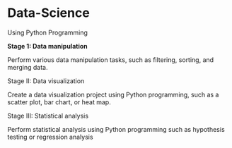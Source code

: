 # Data-Science 

Using Python Programming

**Stage 1: Data manipulation**

Perform various data manipulation tasks, such as filtering, sorting, and merging data.

Stage II: Data visualization

Create a data visualization project using Python programming, such as
a scatter plot, bar chart, or heat map.

Stage III: Statistical analysis

Perform statistical analysis using Python programming such as hypothesis testing or
regression analysis
